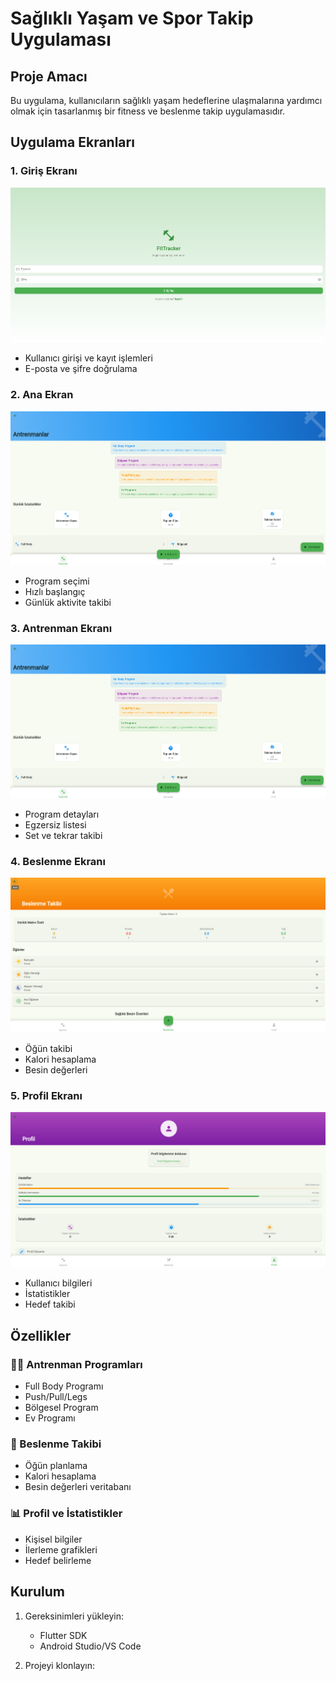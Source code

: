 # Sağlıklı Yaşam ve Spor Takip Uygulaması

## Proje Amacı
Bu uygulama, kullanıcıların sağlıklı yaşam hedeflerine ulaşmalarına yardımcı olmak için tasarlanmış bir fitness ve beslenme takip uygulamasıdır.

## Uygulama Ekranları

### 1. Giriş Ekranı
![Giriş Ekranı](screenshots/giris_ekrani.png)
- Kullanıcı girişi ve kayıt işlemleri
- E-posta ve şifre doğrulama

### 2. Ana Ekran
![Ana Ekran](screenshots/ana_ekran.png)
- Program seçimi
- Hızlı başlangıç
- Günlük aktivite takibi

### 3. Antrenman Ekranı
![Antrenman Ekranı](screenshots/antrenman_ekrani.png)
- Program detayları
- Egzersiz listesi
- Set ve tekrar takibi

### 4. Beslenme Ekranı
![Beslenme Ekranı](screenshots/beslenme_ekrani.png)
- Öğün takibi
- Kalori hesaplama
- Besin değerleri

### 5. Profil Ekranı
![Profil Ekranı](screenshots/profil_ekrani.png)
- Kullanıcı bilgileri
- İstatistikler
- Hedef takibi

## Özellikler

### 🏋️‍♂️ Antrenman Programları
- Full Body Programı
- Push/Pull/Legs
- Bölgesel Program
- Ev Programı

### 🥗 Beslenme Takibi
- Öğün planlama
- Kalori hesaplama
- Besin değerleri veritabanı

### 📊 Profil ve İstatistikler
- Kişisel bilgiler
- İlerleme grafikleri
- Hedef belirleme

## Kurulum

1. Gereksinimleri yükleyin:
   - Flutter SDK
   - Android Studio/VS Code

2. Projeyi klonlayın:
